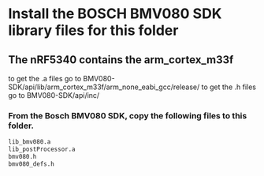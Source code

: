 # Install the BOSCH BMV080 SDK library files for this folder

## The nRF5340 contains the arm_cortex_m33f
to get the .a files
    go to BMV080-SDK/api/lib/arm_cortex_m33f/arm_none_eabi_gcc/release/
to get the .h files
    go to BMV080-SDK/api/inc/

### From the Bosch BMV080 SDK, copy the following files to this folder.

```sh
lib_bmv080.a
lib_postProcessor.a
bmv080.h
bmv080_defs.h
```